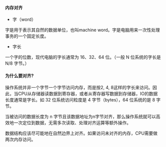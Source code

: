 #### 内存对齐

* 字（word）

字是用于表示其自然的数据单位，也叫machine word。字是电脑用来一次性处理事务的一个固定长度。

* 字长

一个字的位数，现代电脑的字长通常为 16、32、64 位。（一般 N 位系统的字长是 N/8 字节。）


#### 为什么要对齐?

操作系统并非一个字节一个字节访问内存，而是按2, 4, 8这样的字长来访问。因此，当CPU从存储器读数据到寄存器，或者从寄存器写数据到存储器，IO的数据长度通常是字长。如 32 位系统访问粒度是 4 字节（bytes），64 位系统的是 8 字节。

当被访问的数据长度为 n 字节且该数据地址为n字节对齐，那么操作系统就可以高效地一次定位到数据，无需多次读取、处理对齐运算等额外操作。

数据结构应该尽可能地在自然边界上对齐。如果访问未对齐的内存，CPU需要做两次内存访问。